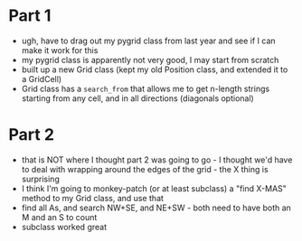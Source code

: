 # Part 1
* ugh, have to drag out my pygrid class from last year and see if I can make it work for this
* my pygrid class is apparently not very good, I may start from scratch
* built up a new Grid class (kept my old Position class, and extended it to a GridCell)
* Grid class has a `search_from` that allows me to get n-length strings starting from any cell, and in all directions (diagonals optional)

# Part 2
* that is NOT where I thought part 2 was going to go - I thought we'd have to deal with wrapping around the edges of the grid - the X thing is surprising
* I think I'm going to monkey-patch (or at least subclass) a "find X-MAS" method to my Grid class, and use that
* find all As, and search NW+SE, and NE+SW - both need to have both an M and an S to count
* subclass worked great